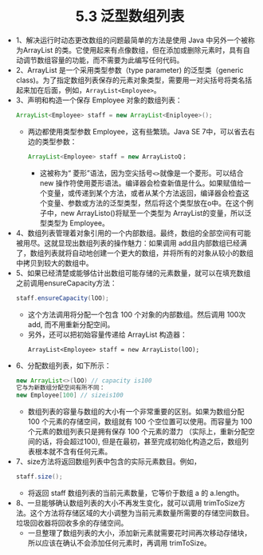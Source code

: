<div align=center><h1>5.3 泛型数组列表</h1></div>

* 1、解决运行时动态更改数组的问题最简单的方法是使用 Java 中另外一个被称为ArrayList 的类。它使用起来有点像数组，但在添加或删除元素时，具有自动调节数组容量的功能，而不需要为此编写任何代码。
* 2、ArrayList 是一个采用类型参数（type parameter) 的泛型类（generic class)。为了指定数组列表保存的元素对象类型，需要用一对尖括号将类名括起来加在后面，例如，`ArrayList<Employee>`。
* 3、声明和构造一个保存 Employee 对象的数组列表：
  ```java
  ArrayList<Employee> staff = new ArrayList<Eniployee>();
  ```
	* 两边都使用类型参数 Employee，这有些繁琐。Java SE 7中，可以省去右边的类型参数：
	  ```java
	  ArrayList<Employee> staff = new ArrayListoQ；
	  ```
		* 这被称为“ 菱形”语法，因为空尖括号`<>`就像是一个菱形。可以结合 new 操作符使用菱形语法。编译器会检查新值是什么。如果赋值给一个变量，或传递到某个方法，或者从某个方法返回，编译器会检査这个变量、参数或方法的泛型类型，然后将这个类型放在o中。在这个例子中，new ArrayListo()将赋至一个类型为 ArrayList<Employee>的变量，所以泛型类型为 Employee。
* 4、数组列表管理着对象引用的一个内部数组。最终，数组的全部空间有可能被用尽。这就显现出数组列表的操作魅力：如果调用 add且内部数组已经满了，数组列表就将自动地创建一个更大的数组，并将所有的对象从较小的数组中拷贝到较大的数组中。
* 5、如果已经清楚或能够估计出数组可能存储的元素数量，就可以在填充数组之前调用ensureCapacity方法：
  ```java
  staff.ensureCapacity(lOO);
  ```
	* 这个方法调用将分配一个包含 100 个对象的内部数组。然后调用 100次 add, 而不用重新分配空间。
	* 另外，还可以把初始容量传递给 ArrayList 构造器：
	  ```
	  ArrayList<Employee> staff = new ArrayListo(lOO);
	  ```
* 6、分配数组列表，如下所示：
  ```java
  new ArrayList<>(lOO) // capacity is100
  它与为新数组分配空间有所不同：
  new Employee[100] // sizeis100
  ```
	* 数组列表的容量与数组的大小有一个非常重要的区别。如果为数组分配 100 个元素的存储空间，数组就有 100 个空位置可以使用。而容量为 100 个元素的数组列表只是拥有保存 100 个元素的潜力 （实际上，重新分配空间的话，将会超过100), 但是在最初，甚至完成初始化构造之后，数组列表根本就不含有任何元素。
* 7、size方法将返回数组列表中包含的实际元素数目。例如，
  ```java
  staff.size();
  ```
	* 将返回 staff 数组列表的当前元素数量，它等价于数组 a 的 a.length。
* 8、一旦能够确认数组列表的大小不再发生变化，就可以调用 trimToSize方法。这个方法将存储区域的大小调整为当前元素数量所需要的存储空间数目。垃圾回收器将回收多余的存储空间。
	* 一旦整理了数组列表的大小，添加新元素就需要花时间再次移动存储块，所以应该在确认不会添加任何元素时，再调用 trimToSize。


### 